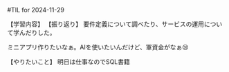 #TIL for 2024-11-29

【学習内容】
【振り返り】
要件定義について調べたり、サービスの運用について学んだりした。

ミニアプリ作りたいなぁ。AIを使いたいんだけど、軍資金がなぁ😢

【やりたいこと】
明日は仕事なのでSQL書籍